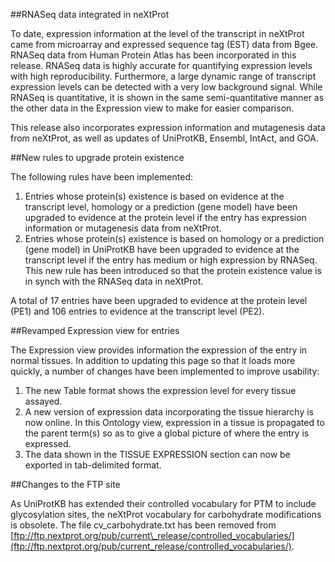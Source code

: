 ##RNASeq data integrated in neXtProt

To date, expression information at the level of the transcript in neXtProt came from microarray and expressed sequence tag (EST) data from Bgee. RNASeq data from Human Protein Atlas has been incorporated in this release. RNASeq data is highly accurate for quantifying expression levels with high reproducibility. Furthermore, a large dynamic range of transcript expression levels can be detected with a very low background signal. While RNASeq is quantitative, it is shown in the same semi-quantitative manner as the other data in the Expression view to make for easier comparison. 

This release also incorporates expression information and mutagenesis data from neXtProt, as well as updates of UniProtKB, Ensembl, IntAct, and GOA.

##New rules to upgrade protein existence

The following rules have been implemented:

1.	Entries whose protein(s) existence is based on evidence at the transcript level, homology or a prediction (gene model) have been upgraded to evidence at the protein level if the entry has expression information or mutagenesis data from neXtProt.
2.	Entries whose protein(s) existence is based on homology or a prediction (gene model) in UniProtKB have been upgraded to evidence at the transcript level if the entry has medium or high expression by RNASeq. This new rule has been introduced so that the protein existence value is in synch with the RNASeq data in neXtProt.

A total of 17 entries have been upgraded to evidence at the protein level (PE1) and 106 entries to evidence at the transcript level (PE2).

##Revamped Expression view for entries

The Expression view provides information the expression of the entry in normal tissues. In addition to updating this page so that it loads more quickly, a number of changes have been implemented to improve usability:

1.	The new Table format shows the expression level for every tissue assayed.
2.	A new version of expression data incorporating the tissue hierarchy is now online. In this Ontology view, expression in a tissue is propagated to the parent term(s) so as to give a global picture of where the entry is expressed.
3.	The data shown in the TISSUE EXPRESSION section can now be exported in tab-delimited format.

##Changes to the FTP site

As UniProtKB has extended their controlled vocabulary for PTM to include glycosylation sites, the neXtProt vocabulary for carbohydrate modifications is obsolete. The file cv_carbohydrate.txt has been removed from [ftp://ftp.nextprot.org/pub/current\_release/controlled_vocabularies/](ftp://ftp.nextprot.org/pub/current_release/controlled_vocabularies/).

